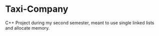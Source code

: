 # Taxi-Company
C++ Project during my second semester, meant to use single linked lists and allocate memory.
